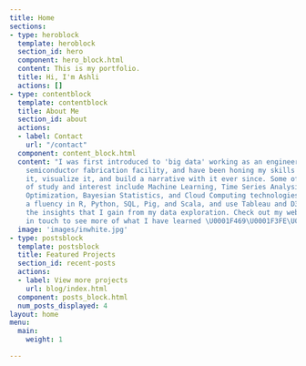 ```yaml
---
title: Home
sections:
- type: heroblock
  template: heroblock
  section_id: hero
  component: hero_block.html
  content: This is my portfolio.
  title: Hi, I'm Ashli
  actions: []
- type: contentblock
  template: contentblock
  title: About Me
  section_id: about
  actions:
  - label: Contact
    url: "/contact"
  component: content_block.html
  content: "I was first introduced to 'big data' working as an engineer at a 24/7
    semiconductor fabrication facility, and have been honing my skills on how to explore
    it, visualize it, and build a narrative with it ever since. Some of my fields
    of study and interest include Machine Learning, Time Series Analysis, Deterministic
    Optimization, Bayesian Statistics, and Cloud Computing technologies. I have developed
    a fluency in R, Python, SQL, Pig, and Scala, and use Tableau and D3.JS to share
    the insights that I gain from my data exploration. Check out my website or get
    in touch to see more of what I have learned \U0001F469\U0001F3FE‍\U0001F4BB"
  image: 'images/inwhite.jpg'
- type: postsblock
  template: postsblock
  title: Featured Projects
  section_id: recent-posts
  actions:
  - label: View more projects
    url: blog/index.html
  component: posts_block.html
  num_posts_displayed: 4
layout: home
menu:
  main:
    weight: 1

---
```

